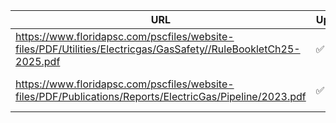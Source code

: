 | URL | Updated | Last Checked | State | Summary |
|-----|---------|---------------|--------|---------|
| https://www.floridapsc.com/pscfiles/website-files/PDF/Utilities/Electricgas/GasSafety//RuleBookletCh25-2025.pdf | ✅ Yes | 2025-08-18T03:33:16.831319Z | Florida | No significant differences.... |
| https://www.floridapsc.com/pscfiles/website-files/PDF/Publications/Reports/ElectricGas/Pipeline/2023.pdf | ✅ Yes | 2025-08-18T03:33:18.183501Z | Florida | No significant differences.... |
